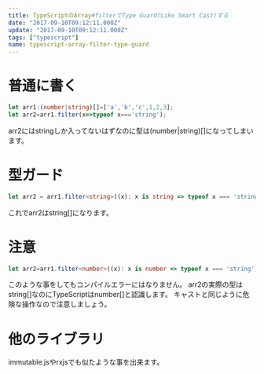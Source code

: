 ```yaml
---
title: TypeScriptのArray#filterでType Guard(Like Smart Cast)する
date: "2017-09-10T09:12:11.000Z"
update: "2017-09-10T09:12:11.000Z"
tags: ["typescript"]
name: typescript-array-filter-type-guard
---
```

# 普通に書く
```ts
let arr1:(number|string)[]=['a','b','c',1,2,3];
let arr2=arr1.filter(x=>typeof x==='string');
```
arr2にはstringしか入ってないはずなのに型は(number|string)[]になってしまいます。

# 型ガード
```ts
let arr2 = arr1.filter<string>((x): x is string => typeof x === 'string');
```
これでarr2はstring[]になります。

# 注意
```ts
let arr2=arr1.filter<number>((x): x is number => typeof x === 'string');
```
このような事をしてもコンパイルエラーにはなりません。
arr2の実際の型はstring[]なのにTypeScriptはnumber[]と認識します。
キャストと同じように危険な操作なので注意しましょう。

# 他のライブラリ
immutable.jsやrxjsでも似たような事を出来ます。
